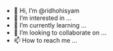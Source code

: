 - 👋 Hi, I’m @ridhohisyam
- 👀 I’m interested in ...
- 🌱 I’m currently learning ...
- 💞️ I’m looking to collaborate on ...
- 📫 How to reach me ...

<!---
ridhohisyam/ridhohisyam is a ✨ special ✨ repository because its `README.md` (this file) appears on your GitHub profile.
You can click the Preview link to take a look at your changes.
--->
